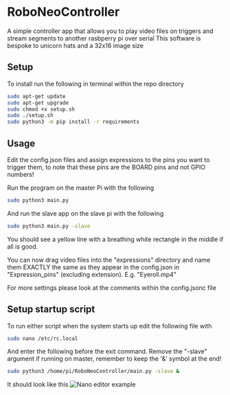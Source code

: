 # RoboNeoController
A simple controller app that allows you to play video files on triggers and stream segments to another rasbperry pi over serial
This software is bespoke to unicorn hats and a 32x16 image size

## Setup

To install run the following in terminal within the repo directory
```sh
sudo apt-get update
sudo apt-get upgrade
sudo chmod +x setup.sh
sudo ./setup.sh
sudo python3 -m pip install -r requirements
```

## Usage
Edit the config.json files and assign expressions to the pins you want to trigger them, to note that these pins are the BOARD pins and not GPIO numbers!

Run the program on the master Pi with the following
```sh
sudo python3 main.py
```
And run the slave app on the slave pi with the following
```sh
sudo python3 main.py -slave
```

You should see a yellow line with a breathing white rectangle in the middle if all is good.

You can now drag video files into the "expressions" directory and name them EXACTLY the same as they appear in the config.json in "Expression_pins" (excluding extension). E.g. "Eyeroll.mp4"

For more settings please look at the comments within the config.jsonc file

## Setup startup script
To run either script when the system starts up edit the following file with
```sh
sudo nano /etc/rc.local
```
And enter the following before the exit command. Remove the "-slave" argument if running on master, remember to keep the '&' symbol at the end!
```sh
sudo python3 /home/pi/RoboNeoController/main.py -slave &
```
It should look like this
![Nano editor example](https://pasteboard.co/TzyMfFhsJ5bH.png)
